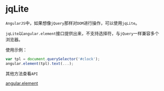 # jqLite

`AngularJS`中，如果想像`jQuery`那样对`DOM`进行操作，可以使用`jqLite`。

`jqLite`以`angular.element`接口提供出来，不支持选择符，与`jQuery`一样兼容多个浏览器。

使用示例：

```javascript
var tpl = document.querySelector('#clock');
angular.element(tpl).text(...);
```

其他方法查看`API`

[angular.element](http://docs.ngnice.com/api/ng/function/angular.element)